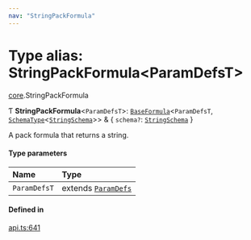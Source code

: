```yaml
---
nav: "StringPackFormula"
---
```

# Type alias: StringPackFormula<ParamDefsT\>

[core](../modules/core.md).StringPackFormula

Ƭ **StringPackFormula**<`ParamDefsT`\>: [`BaseFormula`](core.BaseFormula.md)<`ParamDefsT`, [`SchemaType`](core.SchemaType.md)<[`StringSchema`](core.StringSchema.md)\>\> & { `schema?`: [`StringSchema`](core.StringSchema.md)  }

A pack formula that returns a string.

#### Type parameters

| Name | Type |
| :------ | :------ |
| `ParamDefsT` | extends [`ParamDefs`](core.ParamDefs.md) |

#### Defined in

[api.ts:641](https://github.com/coda/packs-sdk/blob/main/api.ts#L641)
